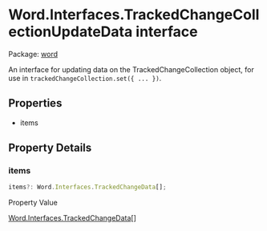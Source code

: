 # Word.Interfaces.TrackedChangeCollectionUpdateData interface

Package: [word](/en-us/javascript/api/word)

An interface for updating data on the TrackedChangeCollection object, for use in `trackedChangeCollection.set({ ... })`.

## Properties

- items

## Property Details

### items

```typescript
items?: Word.Interfaces.TrackedChangeData[];
```

Property Value

[Word.Interfaces.TrackedChangeData](/en-us/javascript/api/word/word.interfaces.trackedchangedata)[]
